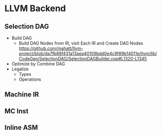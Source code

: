 # LLVM Backend
## Selection DAG
* Build DAG
  + Build DAG Nodes from IR, visit Each IR and Create DAG Nodes
    https://github.com/mahatt/llvm-project/blob/da7fb88f431a13aea40109bdd0e4c9f89b14011e/llvm/lib/CodeGen/SelectionDAG/SelectionDAGBuilder.cpp#L1320-L1345
* Optimize by Combine DAG
* Legalize
  + Types
  + Operations
## Machine IR
## MC Inst

## Inline ASM
